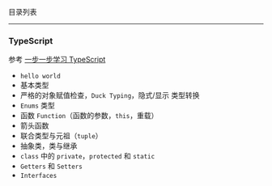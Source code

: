 目录列表

----

### TypeScript

参考 [一步一步学习 TypeScript](http://blog.csdn.net/wq_static/article/category/6010971)

* `hello world`
* 基本类型
* 严格的对象赋值检查，`Duck Typing`，隐式/显示 类型转换
* `Enums` 类型
* 函数 `Function`（函数的参数，`this`，重载）
* 箭头函数
* 联合类型与元祖（`tuple`）
* 抽象类，类与继承
* `class` 中的 `private`，`protected` 和 `static`
* `Getters` 和 `Setters`
* `Interfaces`